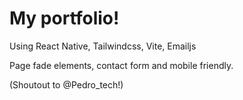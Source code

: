 # My portfolio!
Using React Native, Tailwindcss, Vite, Emailjs

Page fade elements, contact form and mobile friendly. 




(Shoutout to @Pedro_tech!)

